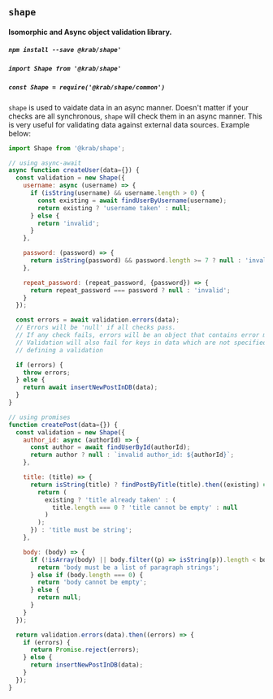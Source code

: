 ## `shape`
#### Isomorphic and Async object validation library.

##### `npm install --save @krab/shape'`
##### `import Shape from '@krab/shape'`
##### `const Shape = require('@krab/shape/common')`

`shape` is used to vaidate data in an async manner. Doesn't matter if your checks are all synchronous, `shape` will check them in an async manner. This is very useful for validating data against external data sources. Example below:

```js
import Shape from '@krab/shape';

// using async-await
async function createUser(data={}) {
  const validation = new Shape({
    username: async (username) => {
      if (isString(username) && username.length > 0) {
        const existing = await findUserByUsername(username);
        return existing ? 'username taken' : null;
      } else {
        return 'invalid';
      }
    },

    password: (password) => {
      return isString(password) && password.length >= 7 ? null : 'invalid';
    },

    repeat_password: (repeat_password, {password}) => {
      return repeat_password === password ? null : 'invalid';
    }
  });

  const errors = await validation.errors(data);
  // Errors will be 'null' if all checks pass.
  // If any check fails, errors will be an object that contains error messages.
  // Validation will also fail for keys in data which are not specified when
  // defining a validation

  if (errors) {
    throw errors;
  } else {
    return await insertNewPostInDB(data);
  }
}

// using promises
function createPost(data={}) {
  const validation = new Shape({
    author_id: async (authorId) => {
      const author = await findUserById(authorId);
      return author ? null : `invalid author_id: ${authorId}`;
    },

    title: (title) => {
      return isString(title) ? findPostByTitle(title).then((existing) => {
        return (
          existing ? 'title already taken' : (
            title.length === 0 ? 'title cannot be empty' : null
          )
        );
      }) : 'title must be string';
    },

    body: (body) => {
      if (!isArray(body) || body.filter((p) => isString(p)).length < body.length) {
        return 'body must be a list of paragraph strings';
      } else if (body.length === 0) {
        return 'body cannot be empty';
      } else {
        return null;
      }
    }
  });

  return validation.errors(data).then((errors) => {
    if (errors) {
      return Promise.reject(errors);
    } else {
      return insertNewPostInDB(data);
    }
  });
}
```
